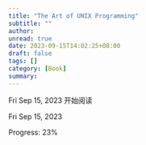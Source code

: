 ```yaml
---
title: "The Art of UNIX Programming"
subtitle: ""
author:
unread: true
date: 2023-09-15T14:02:25+08:00
draft: false
tags: []
category: [Book]
summary: 
---
```


Fri Sep 15, 2023 开始阅读

Fri Sep 15, 2023

Progress: 23%